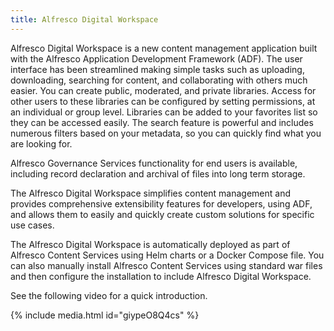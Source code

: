 ```yaml
---
title: Alfresco Digital Workspace
---
```

Alfresco Digital Workspace is a new content management application built with the Alfresco Application Development Framework (ADF). The user interface has been streamlined making simple tasks such as uploading, downloading, searching for content, and collaborating with others much easier. You can create public, moderated, and private libraries. Access for other users to these libraries can be configured by setting permissions, at an individual or group level. Libraries can be added to your favorites list so they can be accessed easily. The search feature is powerful and includes numerous filters based on your metadata, so you can quickly find what you are looking for.

Alfresco Governance Services functionality for end users is available, including record declaration and archival of files into long term storage.

The Alfresco Digital Workspace simplifies content management and provides comprehensive extensibility features for developers, using ADF, and allows them to easily and quickly create custom solutions for specific use cases.

The Alfresco Digital Workspace is automatically deployed as part of Alfresco Content Services using Helm charts or a Docker Compose file. You can also manually install Alfresco Content Services using standard war files and then configure the installation to include Alfresco Digital Workspace.

See the following video for a quick introduction.

{% include media.html id="giypeO8Q4cs" %}

